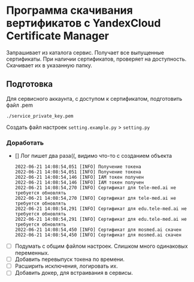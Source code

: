 # Программа скачивания вертификатов с YandexCloud Certificate Manager

Запрашивает из каталога сервис.
Получает все выпущенные сертификаты.
При наличии сертификатов, проверяет на доступность. 
Скачивает их в указанную  папку. 

## Подготовка

Для сервисного аккаунта, с доступом к сертификатом, подготовить файл .pem 

```./service_private_key.pem```

Создать файл настроек ```setting.example.py``` > ```setting.py```

### Доработать

- [] Лог пишет два раза((, видимо что-то с созданием объекта

    ```
    2022-06-21 14:08:54,051 [INFO] Получение токена
    2022-06-21 14:08:54,051 [INFO] Получение токена
    2022-06-21 14:08:54,146 [INFO] IAM токен получен
    2022-06-21 14:08:54,146 [INFO] IAM токен получен
    2022-06-21 14:08:54,270 [INFO] Сертификат для tele-med.ai не требуется обновлять
    2022-06-21 14:08:54,270 [INFO] Сертификат для tele-med.ai не требуется обновлять
    2022-06-21 14:08:54,291 [INFO] Сертификат для edu.tele-med.ai не требуется обновлять
    2022-06-21 14:08:54,291 [INFO] Сертификат для edu.tele-med.ai не требуется обновлять
    2022-06-21 14:08:54,450 [INFO] Сертификат для mosmed.ai скачен
    2022-06-21 14:08:54,450 [INFO] Сертификат для mosmed.ai скачен
    ```
- [ ] Подумать с общим файлом настроек. Слишком много одинаковых переменных.
- [ ] Добавить перевыпуск токена по времени.
- [ ] Расширить исключения, логировать их.
- [ ] Добавить докер, для встраивания в сервисы.